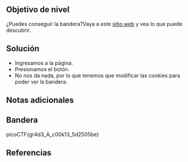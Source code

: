## Objetivo de nivel
¿Puedes conseguir la bandera?Vaya a este [sitio web](http://saturn.picoctf.net:57741/) y vea lo que puede descubrir.

## Solución
- Ingresamos a la página.
- Presionamos el botón.
- No nos da nada, por lo que tenemos que modificar las cookies para poder ver la bandera.

## Notas adicionales


## Bandera
picoCTF{gr4d3_A_c00k13_5d2505be}

## Referencias

